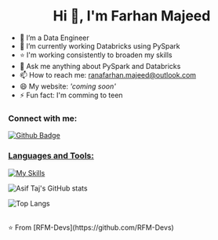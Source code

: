  <h1 align="center">Hi 👋, I'm Farhan Majeed</h1>

- 🔭 I’m a Data Engineer
- 🌱 I’m currently working Databricks using PySpark
- ⭐️ I'm working consistently to broaden my skills 
- 💬 Ask me anything about PySpark and Databricks 
- 📫 How to reach me: ranafarhan.majeed@outlook.com
- 😄 My website: _'coming soon'_
- ⚡ Fun fact: I'm comming to teen
  
### Connect with me:
<div id="badges">
  <a href="https://github.com/RFM-Devs">
    <img src="https://img.shields.io/badge/Github-white?style=for-the-badge&logo=Github&logoColor=black" alt="Github Badge"/>
<!--   </a>
  <a href="https://www.youtube.com/channel/UCzvRaprYPhvAplMK36Gu0kw">
    <img src="https://img.shields.io/badge/YouTube-red?style=for-the-badge&logo=youtube&logoColor=white" alt="Youtube Badge"/>
  </a>
   <a href="https://www.instagram.com/axif_taj">
    <img src="https://img.shields.io/badge/Instagram-purple?style=for-the-badge&logo=instagram&logoColor=white" alt="Instagram Badge"/>
  </a>
   <a href="https://fb.com/aaxiftaj">
    <img src="https://img.shields.io/badge/Facebook-blue?style=for-the-badge&logo=facebook&logoColor=white" alt="Facebook Badge"/>
  </a>
   <a href="https://twitter.com/axiftaj">
    <img src="https://img.shields.io/badge/Twitter-blue?style=for-the-badge&logo=twitter&logoColor=white" alt="Twitter Badge"/>
  </a> -->
</div>

### Languages and Tools:
[![My Skills](https://skillicons.dev/icons?i=flutter,dart,firebase,github,git,postman,figma,xd&perline=5)](https://skillicons.dev)

![Asif Taj's GitHub stats](https://github-readme-stats.vercel.app/api?username=axiftaj&show_icons=true&theme=dark)

![Top Langs](https://github-readme-stats.vercel.app/api/top-langs/?username=axiftaj&theme=dark)


<br>
⭐️ From [RFM-Devs](https://github.com/RFM-Devs)
